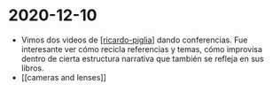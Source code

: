 # 2020-12-10

- Vimos dos videos de [[ricardo-piglia]] dando conferencias. Fue interesante ver cómo recicla referencias y temas, cómo improvisa dentro de cierta estructura narrativa que también se refleja en sus libros.
- [[cameras and lenses]]

[//begin]: # "Autogenerated link references for markdown compatibility"
[ricardo-piglia]: ../ricardo-piglia "Ricardo Piglia"
[cameras-and-lenses]: ../cameras-and-lenses "Cameras and Lenses"
[//end]: # "Autogenerated link references"